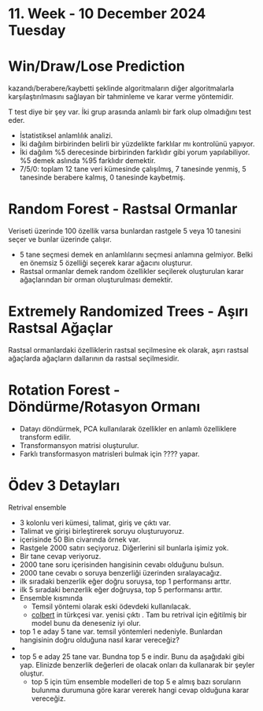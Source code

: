 # 11. Week - 10 December 2024 Tuesday


# Win/Draw/Lose Prediction

kazandı/berabere/kaybetti şeklinde algoritmaların diğer algoritmalarla karşılaştırılmasını sağlayan bir tahminleme ve karar verme yöntemidir.

T test diye bir şey var. İki grup arasında anlamlı bir fark olup olmadığını test eder.
* İstatistiksel anlamlılık analizi.
* İki dağılım birbirinden belirli bir yüzdelikte farklılar mı kontrolünü yapıyor.
* İki dağılım %5 derecesinde birbirinden farklıdır gibi yorum yapılabiliyor. %5 demek aslında %95 farklıdır demektir.
* 7/5/0: toplam 12 tane veri kümesinde çalışılmış, 7 tanesinde yenmiş, 5 tanesinde berabere kalmış, 0 tanesinde kaybetmiş.



# Random Forest - Rastsal Ormanlar

Veriseti üzerinde 100 özellik varsa bunlardan rastgele 5 veya 10 tanesini seçer ve bunlar üzerinde çalışır.
* 5 tane seçmesi demek en anlamlılarını seçmesi anlamına gelmiyor. Belki en önemsiz 5 özelliği seçerek karar ağacını oluşturur.
* Rastsal ormanlar demek random özellikler seçilerek oluşturulan karar ağaçlarından bir orman oluşturulması demektir.
 
# Extremely Randomized Trees - Aşırı Rastsal Ağaçlar

Rastsal ormanlardaki özelliklerin rastsal seçilmesine ek olarak, aşırı rastsal ağaçlarda ağaçların dallarının da rastsal seçilmesidir.

# Rotation Forest - Döndürme/Rotasyon Ormanı
* Datayı döndürmek, PCA kullanılarak özellikler en anlamlı özelliklere transform edilir.
* Transformansyon matrisi oluşturulur.
* Farklı transformasyon matrisleri bulmak için ???? yapar.

# Ödev 3 Detayları

Retrival ensemble
* 3 kolonlu veri kümesi, talimat, giriş ve çıktı var.
* Talimat ve girişi birleştirerek soruyu oluşturuyoruz.
* içerisinde 50 Bin civarında örnek var.
* Rastgele 2000 satırı seçiyoruz. Diğerlerini sil bunlarla işimiz yok.
* Bir tane cevap veriyoruz.
* 2000 tane soru içerisinden hangisinin cevabı olduğunu bulsun.
* 2000 tane cevabı o soruya benzerliği üzerinden sıralayacağız.
* ilk sıradaki benzerlik eğer doğru soruysa, top 1 performansı arttır.
* ilk 5 sıradaki benzerlik eğer doğruysa, top 5 performansı arttır.
* Ensemble kısmında
  * Temsil yöntemi olarak eski ödevdeki kullanılacak.
  * [colbert](https://huggingface.co/ytu-ce-cosmos/turkish-colbert) in türkçesi var. yenisi çıktı . Tam bu retrival için eğitilmiş bir model bunu da deneseniz iyi olur.
* top 1 e aday 5 tane var. temsil yöntemleri nedeniyle. Bunlardan hangisinin doğru olduğuna nasıl karar vereceğiz?
* 
* top 5 e aday 25 tane var. Bundna top 5 e indir. Bunu da aşağıdaki gibi yap. Elinizde benzerlik değerleri de olacak onları da kullanarak bir şeyler oluştur.
  * top 5 için tüm ensemble modelleri de top 5 e almış bazı soruların bulunma durumuna göre karar vererek hangi cevap olduğuna karar vereceğiz.